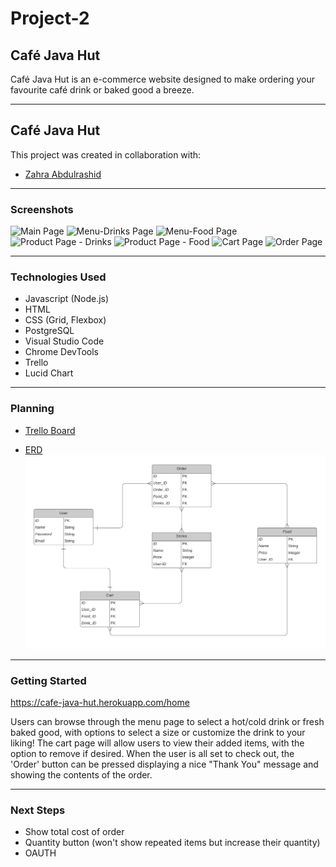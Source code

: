 # Project-2

## **Café Java Hut**

Café Java Hut is an e-commerce website designed to make ordering your favourite café drink or baked good a breeze.

---

## **Café Java Hut**

This project was created in collaboration with:

- [Zahra Abdulrashid](https://github.com/zarax7)

---

### **Screenshots**

![Main Page](./images/screenshots/home.png)
![Menu-Drinks Page](./images/screenshots/menu-drinks.png)
![Menu-Food Page](./images/screenshots/menu-food.png)
![Product Page - Drinks](./images/screenshots/product-drinks.png)
![Product Page - Food](./images/screenshots/product-food.png)
![Cart Page](./images/screenshots/cart.png)
![Order Page](./img/game-lose.png)

---

### **Technologies Used**

- Javascript (Node.js)
- HTML
- CSS (Grid, Flexbox)
- PostgreSQL
- Visual Studio Code
- Chrome DevTools
- Trello
- Lucid Chart

---

### **Planning**

- [Trello Board](https://trello.com/b/i0p0BKKS/cafe-java-hut)

- [ERD](https://lucid.app/lucidchart/3bce58a4-37e2-41c4-8abb-6aee2465d48b/edit?invitationId=inv_003b0436-a5b6-4f53-93bd-3dfff426ffe4)
  ![ERD](./public/images/erd.png)

---

### **Getting Started**

https://cafe-java-hut.herokuapp.com/home

Users can browse through the menu page to select a hot/cold drink or fresh baked good, with options to select a size or customize the drink to your liking! The cart page will allow users to view their added items, with the option to remove if desired. When the user is all set to check out, the 'Order' button can be pressed displaying a nice "Thank You" message and showing the contents of the order.

---

### **Next Steps**

- Show total cost of order
- Quantity button (won't show repeated items but increase their quantity)
- OAUTH
